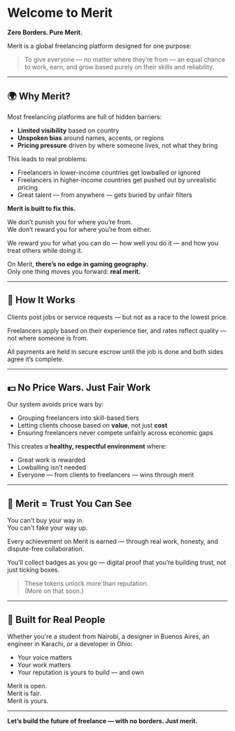 # Welcome to Merit

**Zero Borders. Pure Merit.**

Merit is a global freelancing platform designed for one purpose:

> To give everyone — no matter where they’re from — an equal chance to work, earn, and grow based purely on their skills and reliability.

---

## 🌍 Why Merit?

Most freelancing platforms are full of hidden barriers:

- **Limited visibility** based on country
- **Unspoken bias** around names, accents, or regions
- **Pricing pressure** driven by where someone lives, not what they bring

This leads to real problems:

- Freelancers in lower-income countries get lowballed or ignored  
- Freelancers in higher-income countries get pushed out by unrealistic pricing  
- Great talent — from anywhere — gets buried by unfair filters

**Merit is built to fix this.**

We don’t punish you for where you’re from.  
We don’t reward you for where you’re from either.

We reward you for what you can do — how well you do it — and how you treat others while doing it.

On Merit, **there’s no edge in gaming geography.**  
Only one thing moves you forward: **real merit.**

---

## 🔐 How It Works

Clients post jobs or service requests — but not as a race to the lowest price.

Freelancers apply based on their experience tier, and rates reflect quality — not where someone is from.

All payments are held in secure escrow until the job is done and both sides agree it’s complete.

---

## 💵 No Price Wars. Just Fair Work

Our system avoids price wars by:

- Grouping freelancers into skill-based tiers
- Letting clients choose based on **value**, not just **cost**
- Ensuring freelancers never compete unfairly across economic gaps

This creates a **healthy, respectful environment** where:

- Great work is rewarded
- Lowballing isn’t needed
- Everyone — from clients to freelancers — wins through merit

---

## 🏅 Merit = Trust You Can See

You can't buy your way in.  
You can't fake your way up.

Every achievement on Merit is earned — through real work, honesty, and dispute-free collaboration.

You’ll collect badges as you go — digital proof that you’re building trust, not just ticking boxes.

> These tokens unlock more than reputation.  
> (More on that soon.)

---

## 💬 Built for Real People

Whether you're a student from Nairobi, a designer in Buenos Aires, an engineer in Karachi, or a developer in Ohio:

- Your voice matters  
- Your work matters  
- Your reputation is yours to build — and own

Merit is open.  
Merit is fair.  
Merit is yours.

---

**Let’s build the future of freelance — with no borders. Just merit.**
